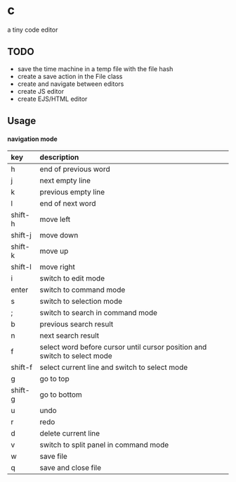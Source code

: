 # c
a tiny code editor

## TODO

- save the time machine in a temp file with the file hash
- create a save action in the File class
- create and navigate between editors
- create JS editor
- create EJS/HTML editor

## Usage

#### navigation mode

key | description
:-- | :--
h | end of previous word
j | next empty line
k | previous empty line
l | end of next word
shift-h | move left
shift-j | move down
shift-k | move up
shift-l | move right
i | switch to edit mode
enter | switch to command mode
s | switch to selection mode
; | switch to search in command mode
b | previous search result
n | next search result
f | select word before cursor until cursor position and switch to select mode
shift-f | select current line and switch to select mode
g | go to top
shift-g | go to bottom
u | undo
r | redo
d | delete current line
v | switch to split panel in command mode
w | save file
q | save and close file
